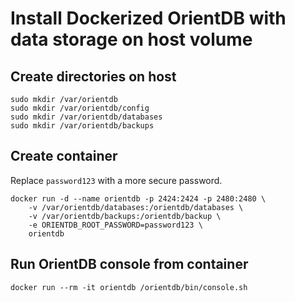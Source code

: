 # Install Dockerized OrientDB with data storage on host volume

## Create directories on host

```
sudo mkdir /var/orientdb
sudo mkdir /var/orientdb/config
sudo mkdir /var/orientdb/databases
sudo mkdir /var/orientdb/backups
```


## Create container

Replace `password123` with a more secure password.

```
docker run -d --name orientdb -p 2424:2424 -p 2480:2480 \
    -v /var/orientdb/databases:/orientdb/databases \
    -v /var/orientdb/backups:/orientdb/backup \
    -e ORIENTDB_ROOT_PASSWORD=password123 \
    orientdb
```


## Run OrientDB console from container

```
docker run --rm -it orientdb /orientdb/bin/console.sh
```